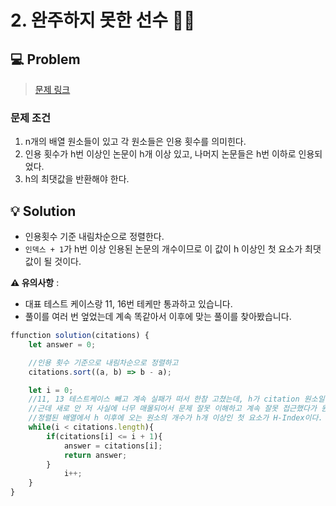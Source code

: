 # 2. 완주하지 못한 선수 🏃🏅

## 💻 Problem

> [문제 링크](https://school.programmers.co.kr/learn/courses/30/lessons/42747)

### 문제 조건

1. n개의 배열 원소들이 있고 각 원소들은 인용 횟수를 의미힌다.
2. 인용 횟수가 h번 이상인 논문이 h개 이상 있고, 나머지 논문들은 h번 이하로 인용되었다.
3. h의 최댓값을 반환해야 한다.

## 💡 Solution

- 인용횟수 기준 내림차순으로 정렬한다.
- `인덱스 + 1`가 h번 이상 인용된 논문의 개수이므로 이 값이 h 이상인 첫 요소가 최댓값이 될 것이다.

**⚠️ 유의사항** :

- 대표 테스트 케이스랑 11, 16번 테케만 통과하고 있습니다.
- 풀이를 여러 번 엎었는데 계속 똑같아서 이후에 맞는 풀이를 찾아봤습니다.

```javascript
ffunction solution(citations) {
    let answer = 0;

    //인용 횟수 기준으로 내림차순으로 정렬하고
    citations.sort((a, b) => b - a);

    let i = 0;
    //11, 13 테스트케이스 빼고 계속 실패가 떠서 한참 고쳤는데, h가 citation 원소일 필요가 없었다는 걸 뒤늦게 알았다..
    //근데 새로 안 저 사실에 너무 매몰되어서 문제 잘못 이해하고 계속 잘못 접근했다가 원래 처음에 생각한 접근이 더 정답에 가깝다는 것을 알았다..!ㅠㅠ
    //정렬된 배열에서 h 이후에 오는 원소의 개수가 h개 이상인 첫 요소가 H-Index이다.
    while(i < citations.length){
        if(citations[i] <= i + 1){
            answer = citations[i];
            return answer;
        }
            i++;
    }
}
```
